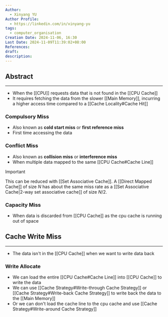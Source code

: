 ```yaml
---
Author:
  - Xinyang YU
Author Profile:
  - https://linkedin.com/in/xinyang-yu
tags:
  - computer_organisation
Creation Date: 2024-11-06, 16:30
Last Date: 2024-11-09T11:39:02+08:00
References: 
draft: 
description: 
---
```

## Abstract
---
- When the [[CPU]] requests data that is not found in the [[CPU Cache]]
- It requires fetching the data from the slower [[Main Memory]], incurring a higher access time compared to a [[Cache Locality#Cache Hit]]

### Compulsory Miss
- Also known as **cold start miss** or **first reference miss**
- First time accessing the data

### Conflict Miss
- Also known as **collision miss** or **interference miss**
- When multiple data mapped to the same [[CPU Cache#Cache Line]]

>[!important]
> This can be reduced with [[Set Associative Cache]]. A [[Direct Mapped Cache]] of size $N$ has about the same miss rate as a [[Set Associative Cache|2-way set associative cache]] of size $N/2$.

### Capacity Miss
- When data is discarded from [[CPU Cache]] as the cpu cache is running out of space 

## Cache Write Miss
---
- The data isn't in the [[CPU Cache]] when we want to write data back

### Write Allocate
- We can load the entire [[CPU Cache#Cache Line]] into [[CPU Cache]] to write the data
- We can use [[Cache Strategy#Write-through Cache Strategy]] or [[Cache Strategy#Write-back Cache Strategy]] to write back the data to the [[Main Memory]]
- Or we can don't load the cache line to the cpu cache and use [[Cache Strategy#Write-around Cache Strategy]]